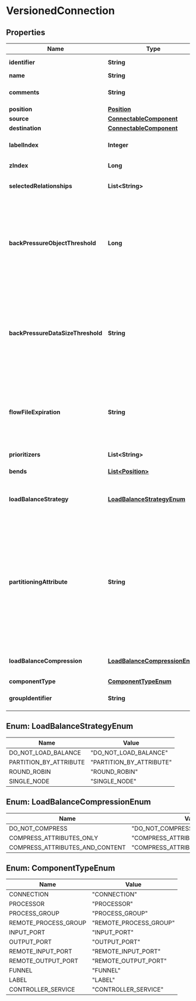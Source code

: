 

# VersionedConnection

## Properties

Name | Type | Description | Notes
------------ | ------------- | ------------- | -------------
**identifier** | **String** | The component&#39;s unique identifier |  [optional]
**name** | **String** | The component&#39;s name |  [optional]
**comments** | **String** | The user-supplied comments for the component |  [optional]
**position** | [**Position**](Position.md) |  |  [optional]
**source** | [**ConnectableComponent**](ConnectableComponent.md) |  |  [optional]
**destination** | [**ConnectableComponent**](ConnectableComponent.md) |  |  [optional]
**labelIndex** | **Integer** | The index of the bend point where to place the connection label. |  [optional]
**zIndex** | **Long** | The z index of the connection. |  [optional]
**selectedRelationships** | **List&lt;String&gt;** | The selected relationship that comprise the connection. |  [optional]
**backPressureObjectThreshold** | **Long** | The object count threshold for determining when back pressure is applied. Updating this value is a passive change in the sense that it won&#39;t impact whether existing files over the limit are affected but it does help feeder processors to stop pushing too much into this work queue. |  [optional]
**backPressureDataSizeThreshold** | **String** | The object data size threshold for determining when back pressure is applied. Updating this value is a passive change in the sense that it won&#39;t impact whether existing files over the limit are affected but it does help feeder processors to stop pushing too much into this work queue. |  [optional]
**flowFileExpiration** | **String** | The amount of time a flow file may be in the flow before it will be automatically aged out of the flow. Once a flow file reaches this age it will be terminated from the flow the next time a processor attempts to start work on it. |  [optional]
**prioritizers** | **List&lt;String&gt;** | The comparators used to prioritize the queue. |  [optional]
**bends** | [**List&lt;Position&gt;**](Position.md) | The bend points on the connection. |  [optional]
**loadBalanceStrategy** | [**LoadBalanceStrategyEnum**](#LoadBalanceStrategyEnum) | The Strategy to use for load balancing data across the cluster, or null, if no Load Balance Strategy has been specified. |  [optional]
**partitioningAttribute** | **String** | The attribute to use for partitioning data as it is load balanced across the cluster. If the Load Balance Strategy is configured to use PARTITION_BY_ATTRIBUTE, the value returned by this method is the name of the FlowFile Attribute that will be used to determine which node in the cluster should receive a given FlowFile. If the Load Balance Strategy is unset or is set to any other value, the Partitioning Attribute has no effect. |  [optional]
**loadBalanceCompression** | [**LoadBalanceCompressionEnum**](#LoadBalanceCompressionEnum) | Whether or not compression should be used when transferring FlowFiles between nodes |  [optional]
**componentType** | [**ComponentTypeEnum**](#ComponentTypeEnum) |  |  [optional]
**groupIdentifier** | **String** | The ID of the Process Group that this component belongs to |  [optional]



## Enum: LoadBalanceStrategyEnum

Name | Value
---- | -----
DO_NOT_LOAD_BALANCE | &quot;DO_NOT_LOAD_BALANCE&quot;
PARTITION_BY_ATTRIBUTE | &quot;PARTITION_BY_ATTRIBUTE&quot;
ROUND_ROBIN | &quot;ROUND_ROBIN&quot;
SINGLE_NODE | &quot;SINGLE_NODE&quot;



## Enum: LoadBalanceCompressionEnum

Name | Value
---- | -----
DO_NOT_COMPRESS | &quot;DO_NOT_COMPRESS&quot;
COMPRESS_ATTRIBUTES_ONLY | &quot;COMPRESS_ATTRIBUTES_ONLY&quot;
COMPRESS_ATTRIBUTES_AND_CONTENT | &quot;COMPRESS_ATTRIBUTES_AND_CONTENT&quot;



## Enum: ComponentTypeEnum

Name | Value
---- | -----
CONNECTION | &quot;CONNECTION&quot;
PROCESSOR | &quot;PROCESSOR&quot;
PROCESS_GROUP | &quot;PROCESS_GROUP&quot;
REMOTE_PROCESS_GROUP | &quot;REMOTE_PROCESS_GROUP&quot;
INPUT_PORT | &quot;INPUT_PORT&quot;
OUTPUT_PORT | &quot;OUTPUT_PORT&quot;
REMOTE_INPUT_PORT | &quot;REMOTE_INPUT_PORT&quot;
REMOTE_OUTPUT_PORT | &quot;REMOTE_OUTPUT_PORT&quot;
FUNNEL | &quot;FUNNEL&quot;
LABEL | &quot;LABEL&quot;
CONTROLLER_SERVICE | &quot;CONTROLLER_SERVICE&quot;



